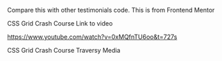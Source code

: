 Compare this with other testimonials code. This is from Frontend Mentor

CSS Grid Crash Course 
Link to video

https://www.youtube.com/watch?v=0xMQfnTU6oo&t=727s


CSS Grid Crash Course
Traversy Media